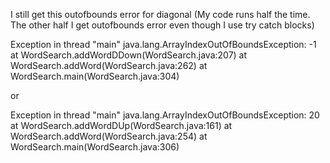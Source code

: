 I still get this outofbounds error for diagonal (My code runs half the time. The other half I get outofbounds error even though I use try catch blocks)


Exception in thread "main" java.lang.ArrayIndexOutOfBoundsException: -1
	at WordSearch.addWordDDown(WordSearch.java:207)
	at WordSearch.addWord(WordSearch.java:262)
	at WordSearch.main(WordSearch.java:304)

or

Exception in thread "main" java.lang.ArrayIndexOutOfBoundsException: 20
	at WordSearch.addWordDUp(WordSearch.java:161)
	at WordSearch.addWord(WordSearch.java:254)
	at WordSearch.main(WordSearch.java:306)

